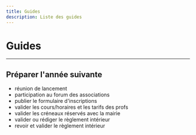 ```yaml
---
title: Guides
description: Liste des guides
---
```

# Guides

---
## Préparer l'année suivante

- réunion de lancement
- participation au forum des associations
- publier le formulaire d'inscriptions
- valider les cours/horaires et les tarifs des profs
- valider les créneaux réservés avec la mairie
- valider ou rédiger le règlement intérieur
- revoir et valider le règlement intérieur
